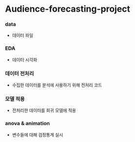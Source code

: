 # Audience-forecasting-project
### data
- 데이터 파일
### EDA
- 데이터 시각화
### 데이터 전처리
- 수집한 데이터를 분석에 사용하기 위해 전처리 코드
### 모델 적용
- 전처리한 데이터를 회귀 모델에 적용
### anova & animation
- 변수들에 대해 검정통계 실시
